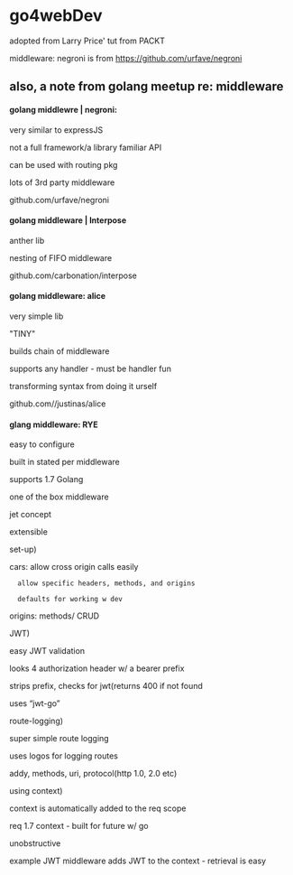 # go4webDev

adopted from Larry Price' tut from PACKT

middleware: negroni is from https://github.com/urfave/negroni

## also, a note from golang meetup re: middleware

#### golang middlewre | negroni:  

very similar to expressJS

not a full framework/a library familiar API

can be used with routing pkg

lots of 3rd party middleware

github.com/urfave/negroni

#### golang middleware | Interpose

anther lib

nesting of FIFO middleware

github.com/carbonation/interpose

#### golang middleware: alice

very simple lib

"TINY"

builds chain of middleware

supports any handler - must be handler fun

transforming syntax from doing it urself

github.com//justinas/alice

#### glang middleware: RYE

easy to configure

built in stated per middleware

supports 1.7 Golang

one of the box middleware

jet concept

extensible

set-up)

cars: allow cross origin calls easily

      allow specific headers, methods, and origins

      defaults for working w dev

origins: methods/ CRUD

JWT)

easy JWT validation

looks 4 authorization header w/ a bearer prefix

strips prefix, checks for jwt(returns 400 if not found

uses “jwt-go”

route-logging)

super simple route logging

uses logos for logging routes

addy, methods, uri, protocol(http 1.0, 2.0 etc)

using context)

context is automatically added to the req scope

req 1.7 context - built for future w/ go

unobstructive

example JWT middleware adds JWT to the context  - retrieval is easy
